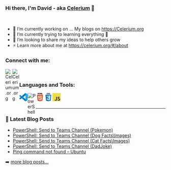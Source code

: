 ### Hi there, I'm David - aka [Celerium][website] 👋

<br>

- 🔭 I’m currently working on ... My blogs on https://Celerium.org
- 🌱 I’m currently trying to learning everything 🤣
- 👯 I’m looking to share my ideas to help others grow
- ⚡ Learn more about me at https://celerium.org/#/about

### Connect with me:

[<img align="left" alt="Celerium.org" width="22px" src="https://cdn-icons-png.flaticon.com/512/718/718110.png" />][websitecontact]
[<img align="left" alt="Celerium.org" width="22px" src="https://www.iconpacks.net/icons/2/free-reddit-logo-icon-2436-thumb.png" />][reddit]

<br>

### Languages and Tools:

[<img align="left" alt="Visual Studio Code" width="26px" src="https://raw.githubusercontent.com/github/explore/80688e429a7d4ef2fca1e82350fe8e3517d3494d/topics/visual-studio-code/visual-studio-code.png" />][website]
[<img align="left" alt="PowerShell" width="26px" src="https://upload.wikimedia.org/wikipedia/commons/a/af/PowerShell_Core_6.0_icon.png" />][website]
[<img align="left" alt="HTML5" width="26px" src="https://raw.githubusercontent.com/github/explore/80688e429a7d4ef2fca1e82350fe8e3517d3494d/topics/html/html.png" />][website]
[<img align="left" alt="CSS3" width="26px" src="https://raw.githubusercontent.com/github/explore/80688e429a7d4ef2fca1e82350fe8e3517d3494d/topics/css/css.png" />][website]
[<img align="left" alt="JavaScript" width="26px" src="https://raw.githubusercontent.com/github/explore/80688e429a7d4ef2fca1e82350fe8e3517d3494d/topics/javascript/javascript.png" />][website]

<br>
<br>

---

### 📕 Latest Blog Posts

<!-- BLOG-POST-LIST:START -->
- [PowerShell: Send to Teams Channel &lpar;Pokemon&rpar;](https://celerium.org/powershell-send-to-teams-channel-pokemon/?utm_source=rss&utm_medium=rss&utm_campaign=powershell-send-to-teams-channel-pokemon)
- [PowerShell: Send to Teams Channel &lpar;Dog Facts\Images&rpar;](https://celerium.org/powershell-send-to-teams-channel-dog-factsimages/?utm_source=rss&utm_medium=rss&utm_campaign=powershell-send-to-teams-channel-dog-factsimages)
- [PowerShell: Send to Teams Channel &lpar;Cat Facts\Images&rpar;](https://celerium.org/powershell-send-to-teams-channel-cat-factsimages/?utm_source=rss&utm_medium=rss&utm_campaign=powershell-send-to-teams-channel-cat-factsimages)
- [PowerShell: Send to Teams Channel &lpar;DadJoke&rpar;](https://celerium.org/powershell-send-to-teams-channel-dadjoke/?utm_source=rss&utm_medium=rss&utm_campaign=powershell-send-to-teams-channel-dadjoke)
- [Ping command not found – Ubuntu](https://celerium.org/ping-command-not-found-ubuntu/?utm_source=rss&utm_medium=rss&utm_campaign=ping-command-not-found-ubuntu)
<!-- BLOG-POST-LIST:END -->

➡️ [more blog posts...](https://celerium.org)


[website]: https://celerium.org
[websitecontact]: https://celerium.org/#/contact
[Reddit]:  https://www.reddit.com/user/CeleriumIO
